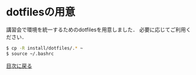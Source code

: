 # dotfilesの用意

講習会で環境を統一するためのdotfilesを用意しました．
必要に応じてご利用ください．

```bash
$ cp -R install/dotfiles/.* ~
$ source ~/.bashrc
```


[目次に戻る](./README.md)
